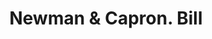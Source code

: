 ---
doi: 10.7916/D8766SGB
date_other: '1870'
date_other_textual: 1870-1879
form: printed ephemera
genre:
- Invoices
name:
- Newman & Capron
object_in_context_url: https://biggert.cul.columbia.edu/items/view/ave_biggert_01667
subject_hierarchical_geographic:
- New York, New York, United States
subject_name:
- Newman & Capron
title: Newman & Capron. Bill
sort_title: Newman & Capron. Bill
call_number: ave_biggert_01667
coordinates:
- 40.71277777777778,-74.00583333333333
pid: ave_biggert_01667
identifiers: ave_biggert_01667
permalink: /biggert/ave_biggert_01667/
layout: iiif-image-page
---
